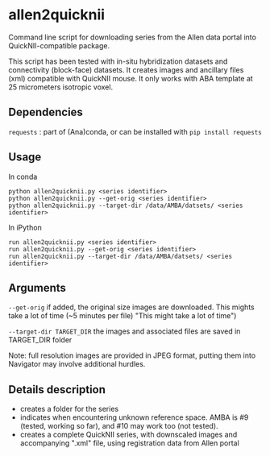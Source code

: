 # allen2quicknii

Command line script for downloading series from the Allen data portal into QuickNII-compatible package.

This script has been tested with in-situ hybridization datasets and connectivity (block-face) datasets. It creates images and ancillary files (xml) compatible with QuickNII mouse. It only works with ABA template at 25 micrometers isotropic voxel.

## Dependencies
`requests` : part of (Ana)conda, or can be installed with `pip install requests`

## Usage
In conda

    python allen2quicknii.py <series identifier>
    python allen2quicknii.py --get-orig <series identifier>
    python allen2quicknii.py --target-dir /data/AMBA/datsets/ <series identifier>

In iPython

    run allen2quicknii.py <series identifier>
    run allen2quicknii.py --get-orig <series identifier>
    run allen2quicknii.py --target-dir /data/AMBA/datsets/ <series identifier>

## Arguments

`--get-orig` if added, the original size images are downloaded. This mights take a lot of time (~5 minutes per file)
                      "This might take a lot of time")

`--target-dir TARGET_DIR` the images and associated files are saved in TARGET_DIR folder

Note: full resolution images are provided in JPEG format, putting them into Navigator may involve additional hurdles.

## Details description
- creates a folder for the series
- indicates when encountering unknown reference space. AMBA is #9 (tested, working so far), and #10 may work too (not tested).
- creates a complete QuickNII series, with downscaled images and accompanying "<series identifier>.xml" file, using registration data from Allen portal
